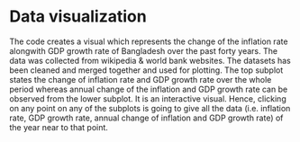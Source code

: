 # Data visualization
The code creates a visual which represents the change of the inflation rate alongwith GDP growth rate of Bangladesh over the past forty years. The data was collected from wikipedia & world bank websites. The datasets has been cleaned and merged together and used for plotting. The top subplot states the change of inflation rate and GDP growth rate over the whole period whereas annual change of the inflation and GDP growth rate can be observed from the lower subplot. It is an interactive visual. Hence, clicking on any point on any of the subplots is going to give all the data (i.e. inflation rate, GDP growth rate, annual change of inflation and GDP growth rate) of the year near to that point.
